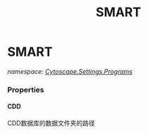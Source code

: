 ﻿---
title: SMART
---

# SMART
_namespace: [Cytoscape.Settings.Programs](N-Cytoscape.Settings.Programs.html)_





### Properties

#### CDD
CDD数据库的数据文件夹的路径

